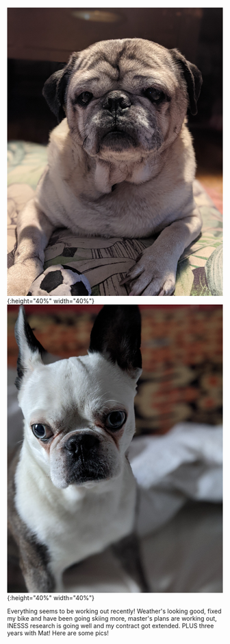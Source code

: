 ![edward](/css/ed.jpg){:height="40%" width="40%"}
![edward](/css/blu.jpg){:height="40%" width="40%"}

Everything seems to be working out recently! Weather's looking good, fixed my bike and have been going skiing more, master's plans are working out, INESSS research is going well and my contract got extended. PLUS three years with Mat! Here are some pics!
